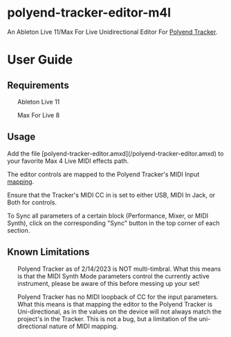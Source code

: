 # polyend-tracker-editor-m4l
An Ableton Live 11/Max For Live Unidirectional Editor For [Polyend Tracker](https://polyend.com/tracker).

<h1>User Guide</h1>

<h2>Requirements</h2>
<ul>Ableton Live 11</ul>
<ul>Max For Live 8</ul>
<h2>Usage</h2>
Add the file [polyend-tracker-editor.amxd](/polyend-tracker-editor.amxd) to your favorite Max 4 Live MIDI effects path.<br>

The editor controls are mapped to the Polyend Tracker's MIDI Input [mapping](https://polyend.com/manuals/tracker/#appendix--midi-cc-input-chart).<br>

Ensure that the Tracker's MIDI CC in is set to either USB, MIDI In Jack, or Both for controls.<br>

To Sync all parameters of a certain block (Performance, Mixer, or MIDI Synth), click on the corresponding "Sync" button in the top corner of each section.<br>

<h2>Known Limitations</h2>
<ul>Polyend Tracker as of 2/14/2023 is NOT multi-timbral. What this means is that the MIDI Synth Mode parameters control the currently active instrument, please be aware of this before messing up your set!</ul>
<ul>Polyend Tracker has no MIDI loopback of CC for the input parameters. What this means is that mapping the editor to the Polyend Tracker is Uni-directional, as in the values on the device will not always match the project's in the Tracker. This is not a bug, but a limitation of the uni-directional nature of MIDI mapping.</ul>